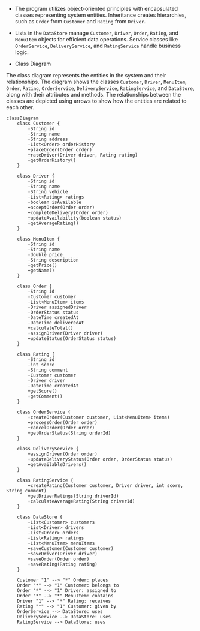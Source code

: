 - The program utilizes object-oriented principles with encapsulated classes representing system entities. Inheritance creates hierarchies, such as `Order` from `Customer` and `Rating` from `Driver`.

- Lists in the `DataStore` manage `Customer`, `Driver`, `Order`, `Rating`, and `MenuItem` objects for efficient data operations. Service classes like `OrderService`, `DeliveryService`, and `RatingService` handle business logic.

- Class Diagram

The class diagram represents the entities in the system and their relationships. The diagram shows the classes `Customer`, `Driver`, `MenuItem`, `Order`, `Rating`, `OrderService`, `DeliveryService`, `RatingService`, and `DataStore`, along with their attributes and methods. The relationships between the classes are depicted using arrows to show how the entities are related to each other.


```mermaid
classDiagram
    class Customer {
        -String id
        -String name
        -String address
        -List<Order> orderHistory
        +placeOrder(Order order)
        +rateDriver(Driver driver, Rating rating)
        +getOrderHistory()
    }

    class Driver {
        -String id
        -String name
        -String vehicle
        -List<Rating> ratings
        -boolean isAvailable
        +acceptOrder(Order order)
        +completeDelivery(Order order)
        +updateAvailability(boolean status)
        +getAverageRating()
    }

    class MenuItem {
        -String id
        -String name
        -double price
        -String description
        +getPrice()
        +getName()
    }

    class Order {
        -String id
        -Customer customer
        -List<MenuItem> items
        -Driver assignedDriver
        -OrderStatus status
        -DateTime createdAt
        -DateTime deliveredAt
        +calculateTotal()
        +assignDriver(Driver driver)
        +updateStatus(OrderStatus status)
    }

    class Rating {
        -String id
        -int score
        -String comment
        -Customer customer
        -Driver driver
        -DateTime createdAt
        +getScore()
        +getComment()
    }

    class OrderService {
        +createOrder(Customer customer, List<MenuItem> items)
        +processOrder(Order order)
        +cancelOrder(Order order)
        +getOrderStatus(String orderId)
    }

    class DeliveryService {
        +assignDriver(Order order)
        +updateDeliveryStatus(Order order, OrderStatus status)
        +getAvailableDrivers()
    }

    class RatingService {
        +createRating(Customer customer, Driver driver, int score, String comment)
        +getDriverRatings(String driverId)
        +calculateAverageRating(String driverId)
    }

    class DataStore {
        -List<Customer> customers
        -List<Driver> drivers
        -List<Order> orders
        -List<Rating> ratings
        -List<MenuItem> menuItems
        +saveCustomer(Customer customer)
        +saveDriver(Driver driver)
        +saveOrder(Order order)
        +saveRating(Rating rating)
    }

    Customer "1" --> "*" Order: places
    Order "*" --> "1" Customer: belongs to
    Order "*" --> "1" Driver: assigned to
    Order "*" --> "*" MenuItem: contains
    Driver "1" --> "*" Rating: receives
    Rating "*" --> "1" Customer: given by
    OrderService --> DataStore: uses
    DeliveryService --> DataStore: uses
    RatingService --> DataStore: uses
 ```